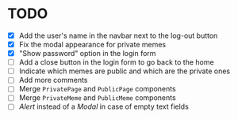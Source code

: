 # TODO

- [x] Add the user's name in the navbar next to the log-out button
- [x] Fix the modal appearance for private memes  
- [x] "Show password" option in the login form
- [ ] Add a close button in the login form to go back to the home  
- [ ] Indicate which memes are public and which are the private ones  
- [ ] Add more comments
- [ ] Merge `PrivatePage` and `PublicPage` components
- [ ] Merge `PrivateMeme` and `PublicMeme` components
- [ ] _Alert_ instead of a _Modal_ in case of empty text fields